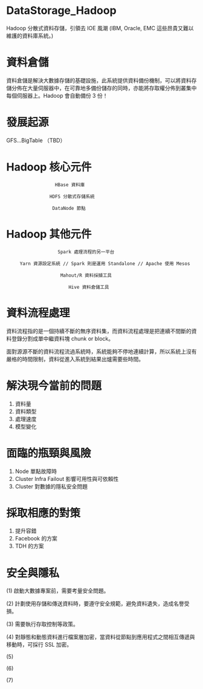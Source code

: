 # DataStorage_Hadoop
Hadoop 分散式資料存儲，引領去 IOE 風潮 (IBM, Oracle, EMC 這些昂貴又難以維護的資料庫系統。)

# 資料倉儲

資料倉儲是解決大數據存儲的基礎設施，此系統提供資料備份機制，可以將資料存儲分佈在大量伺服器中，在可靠地多備份儲存的同時，亦能將存取權分佈到叢集中每個伺服器上。Hadoop 會自動備份 3 份！

# 發展起源

GFS...BigTable （TBD）

# Hadoop 核心元件

                      HBase 資料庫
                  
                    HDFS 分散式存儲系統
                  
                     DataNode 節點
                  
# Hadoop 其他元件

                       Spark 處理流程的另一平台

         Yarn 資源設定系統 // Spark 則是運用 Standalone // Apache 使用 Mesos
                
                        Mahout/R 資料採擷工具
                
                           Hive 資料倉儲工具
# 資料流程處理

資料流程指的是一個持續不斷的無序資料集，而資料流程處理是把連續不間斷的資料登錄分割成單中繼資料塊 chunk or block。

面對源源不斷的資料流程流過系統時，系統能夠不停地連續計算，所以系統上沒有嚴格的時間限制，資料從進入系統到結果出爐需要些時間。

# 解決現今當前的問題

1. 資料量
2. 資料類型
3. 處理速度
4. 模型變化

# 面臨的瓶頸與風險

1. Node 單點故障時
2. Cluster Infra Failout 影響可用性與可依賴性
3. Cluster 對數據的隱私安全問題

# 採取相應的對策

1. 提升容錯
2. Facebook 的方案
3. TDH 的方案

# 安全與隱私

(1) 啟動大數據專案前，需要考量安全問題。

(2) 計劃使用存儲和傳送資料時，要遵守安全規範，避免資料遺失，造成名譽受損。

(3) 需要執行存取控制等政策。

(4) 對靜態和動態資料進行檔案層加密，當資料從節點到應用程式之間相互傳遞與移動時，可採行 SSL 加密。

(5)

(6)

(7)
